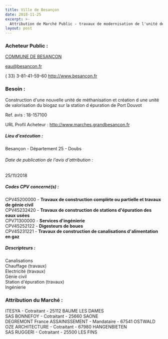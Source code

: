 ```yaml
---
title: Ville de Besançon
date: 2018-11-25
excerpt: >-
  Attribution de Marché Public - travaux de modernisation de l'unité de méthanisation et création d'une unité de valorisation du biogaz de la step de port douvot
layout: post
---
```


### Acheteur Public : 
<a href="/acheteur-32/siren-212500565"> COMMUNE DE BESANCON</a><br/>



eau@besancon.fr

( 33) 3-81-41-59-60
http://www.besancon.fr
### Besoin :

Construction d'une nouvelle unité de méthanisation et création d une unité de valorisation du biogaz sur la station d épuration de Port Douvot

Ref. avis : 18-157100

URL Profil Acheteur : http://www.marches.grandbesancon.fr

##### Lieu d'exécution :

Besançon - Département 25 - Doubs

###### Date de publication de l'avis d'attribution : 
25/11/2018

##### Codes CPV concerné(s) :
CPV45200000 - **Travaux de construction complète ou partielle et travaux de génie civil** <br/>
CPV45232420 - **Travaux de construction de stations d'épuration des eaux usées** <br/>
CPV71300000 - **Services d'ingénierie** <br/>
CPV45252122 - **Digesteurs de boues** <br/>
CPV45231221 - **Travaux de construction de canalisations d'alimentation en gaz** <br/>

##### Descripteurs :
Canalisations <br/>
Chauffage (travaux) <br/>
Electricité (travaux) <br/>
Génie civil <br/>
Station d'épuration (travaux) <br/>
Ingénierie <br/>

### Attribution du Marché :
ITESYA - Cotraitant -  25112 BAUME LES DAMES <br/>
SAS BONNEFOY - Cotraitant -  25660 SAONE <br/>
DEGREMONT France ASSAINISSEMENT - Mandataire -  67541 OSTWALD <br/>
OZE ARCHITECTURE - Cotraitant -  67980 HANGENBIETEN <br/>
SAS RUGGERI - Cotraitant -  25500 LES FINS <br/>
